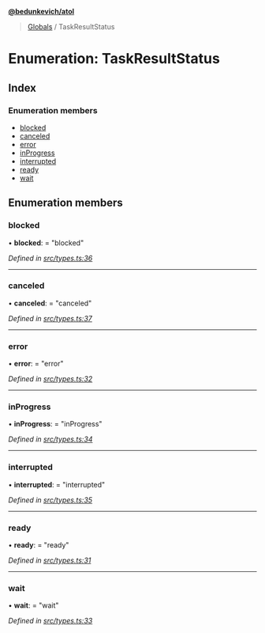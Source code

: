 **[@bedunkevich/atol](../README.md)**

> [Globals](../README.md) / TaskResultStatus

# Enumeration: TaskResultStatus

## Index

### Enumeration members

* [blocked](taskresultstatus.md#blocked)
* [canceled](taskresultstatus.md#canceled)
* [error](taskresultstatus.md#error)
* [inProgress](taskresultstatus.md#inprogress)
* [interrupted](taskresultstatus.md#interrupted)
* [ready](taskresultstatus.md#ready)
* [wait](taskresultstatus.md#wait)

## Enumeration members

### blocked

•  **blocked**:  = "blocked"

*Defined in [src/types.ts:36](https://github.com/Bedunkevich/atol/blob/cf69cdb/src/types.ts#L36)*

___

### canceled

•  **canceled**:  = "canceled"

*Defined in [src/types.ts:37](https://github.com/Bedunkevich/atol/blob/cf69cdb/src/types.ts#L37)*

___

### error

•  **error**:  = "error"

*Defined in [src/types.ts:32](https://github.com/Bedunkevich/atol/blob/cf69cdb/src/types.ts#L32)*

___

### inProgress

•  **inProgress**:  = "inProgress"

*Defined in [src/types.ts:34](https://github.com/Bedunkevich/atol/blob/cf69cdb/src/types.ts#L34)*

___

### interrupted

•  **interrupted**:  = "interrupted"

*Defined in [src/types.ts:35](https://github.com/Bedunkevich/atol/blob/cf69cdb/src/types.ts#L35)*

___

### ready

•  **ready**:  = "ready"

*Defined in [src/types.ts:31](https://github.com/Bedunkevich/atol/blob/cf69cdb/src/types.ts#L31)*

___

### wait

•  **wait**:  = "wait"

*Defined in [src/types.ts:33](https://github.com/Bedunkevich/atol/blob/cf69cdb/src/types.ts#L33)*
